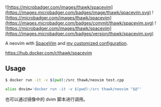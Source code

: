 ![https://microbadger.com/images/thawk/spacevim](https://images.microbadger.com/badges/image/thawk/spacevim.svg) ![https://microbadger.com/images/thawk/spacevim](https://images.microbadger.com/badges/commit/thawk/spacevim.svg) ![https://microbadger.com/images/thawk/spacevim](https://images.microbadger.com/badges/version/thawk/spacevim.svg)

A neovim with [SpaceVim](https://spacevim.org) and [my customized configuration](https://github.com/thawk/dotspacevim).

https://hub.docker.com/r/thawk/spacevim

## Usage

```sh
$ docker run -it -v $(pwd):/src thawk/neovim test.cpp
```

```sh
alias dnvim='docker run -it -v $(pwd):/src thawk/neovim "$@"'
```

也可以通过镜像中的 dvim 脚本进行调用。
